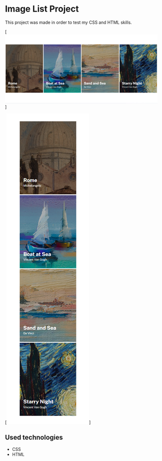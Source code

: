 # Image List Project

This project was made in order to test my CSS and HTML skills.

[<img src="src/design/desktop.png">]

[<img src="src/design/mobile.png">]

## Used technologies

- CSS
- HTML